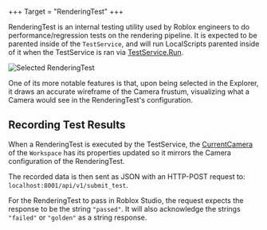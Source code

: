 +++
Target = "RenderingTest"
+++

RenderingTest is an internal testing utility used by Roblox engineers to do performance/regression tests on the rendering pipeline. It is expected to be parented inside of the `TestService`, and will run LocalScripts parented inside of it when the TestService is ran via [TestService.Run](https://developer.roblox.com/api-reference/function/TestService/Run).![Selected RenderingTest][1]One of its more notable features is that, upon being selected in the Explorer, it draws an accurate wireframe of the Camera frustum, visualizing what a Camera would see in the RenderingTest's configuration.## Recording Test ResultsWhen a RenderingTest is executed by the TestService, the [CurrentCamera](https://developer.roblox.com/api-reference/property/Workspace/CurrentCamera) of the `Workspace` has its properties updated so it mirrors the Camera configuration of the RenderingTest.The recorded data is then sent as JSON with an HTTP-POST request to: `localhost:8001/api/v1/submit_test`.For the RenderingTest to pass in Roblox Studio, the request expects the response to be the string `"passed"`. It will also acknowledge the strings `"failed"` or `"golden"` as a string response.[1]: https://developer.roblox.com/assets/5b404eddcbdac88b0b7f2e4e/RenderingTest.png